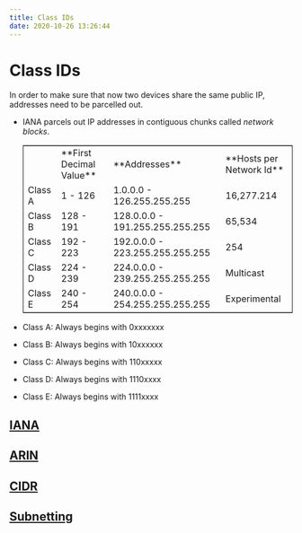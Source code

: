 ```yaml
---
title: Class IDs
date: 2020-10-26 13:26:44 
---
```


# Class IDs

In order to make sure that now two devices share the same public IP, addresses need to be parcelled out.

-   IANA parcels out IP addresses in contiguous chunks called *network blocks*.
    
    <table border="2" cellspacing="0" cellpadding="6" rules="groups" frame="hsides">
    
    <colgroup>
    <col  class="org-left" />
    
    <col  class="org-left" />
    
    <col  class="org-left" />
    
    <col  class="org-left" />
    </colgroup>
    <tbody>
    <tr>
    <td class="org-left">&#xa0;</td>
    <td class="org-left">**First Decimal Value**</td>
    <td class="org-left">**Addresses**</td>
    <td class="org-left">**Hosts per Network Id**</td>
    </tr>
    
    <tr>
    <td class="org-left">Class A</td>
    <td class="org-left">1 - 126</td>
    <td class="org-left">1.0.0.0 - 126.255.255.255</td>
    <td class="org-left">16,277.214</td>
    </tr>
    
    <tr>
    <td class="org-left">Class B</td>
    <td class="org-left">128 - 191</td>
    <td class="org-left">128.0.0.0 - 191.255.255.255.255</td>
    <td class="org-left">65,534</td>
    </tr>
    
    <tr>
    <td class="org-left">Class C</td>
    <td class="org-left">192 - 223</td>
    <td class="org-left">192.0.0.0 - 223.255.255.255.255</td>
    <td class="org-left">254</td>
    </tr>
    
    <tr>
    <td class="org-left">Class D</td>
    <td class="org-left">224 - 239</td>
    <td class="org-left">224.0.0.0 - 239.255.255.255.255</td>
    <td class="org-left">Multicast</td>
    </tr>
    
    <tr>
    <td class="org-left">Class E</td>
    <td class="org-left">240 - 254</td>
    <td class="org-left">240.0.0.0 - 254.255.255.255.255</td>
    <td class="org-left">Experimental</td>
    </tr>
    </tbody>
    </table>

-   Class A: Always begins with 0xxxxxxx
-   Class B: Always begins with 10xxxxxx
-   Class C: Always begins with 110xxxxx
-   Class D: Always begins with 1110xxxx
-   Class E: Always begins with 1111xxxx

## [IANA](2020-10-26--13-28-33Z--iana.md)

## [ARIN](2020-10-26--13-28-58Z--arin.md)

## [CIDR](2020-10-26--13-43-51Z--cidr.md)

## [Subnetting](2020-10-26--13-45-09Z--subnetting.md)

